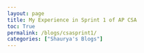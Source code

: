 ```yaml
---
layout: page
title: My Experience in Sprint 1 of AP CSA
toc: True
permalink: /blogs/csasprint1/
categories: ["Shaurya's Blogs"]
---
```


